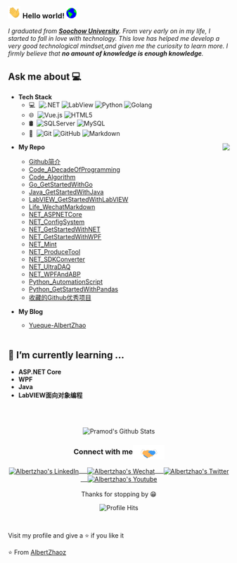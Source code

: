 ### <img src="https://github.com/AlbertZhaoz/AlbertZhaoz/blob/master/Assets/Hi.gif" width="29px"> Hello world!&nbsp;<img src="https://github.com/AlbertZhaoz/AlbertZhaoz/blob/master/Assets/Earth.gif" width="24px">
<em>I graduated from <a href="https://www.suda.edu.cn/"><b>Soochow University</b></a>. From very early on in my life, I started to fall in love with technology. This love has helped me develop a very good technological mindset,and given me the curiosity to learn more. I firmly believe that **no amount of knowledge is enough knowledge**. </em>
 <br/>
## Ask me about :computer: 
- **Tech Stack**
	- 💻 &#160;![.NET](https://img.shields.io/badge/-NET-333333?style=flat&logo=.NET&logoColor=FCC624)
	![LabView](https://img.shields.io/badge/-LabView-333333?style=flat&logo=payoneer&logoColor=FF4800)
	![Python](https://img.shields.io/badge/-Python-333333?style=flat&logo=bootstrap&logoColor=563D7C)
	![Golang](https://img.shields.io/badge/-Golang-333333?style=flat&logo=Go)
	- 🌐 &#160;![Vue.js](https://img.shields.io/badge/-VueJS-333333?style=flat&logo=Vue.js)
	![HTML5](https://img.shields.io/badge/-HTML5-333333?style=flat&logo=HTML5)
	- 🛢 &#160;![SQLServer](https://img.shields.io/badge/-SqlServer-333333?style=flat&logo=react)
	![MySQL](https://img.shields.io/badge/-MySQL-333333?style=flat&logo=mysql)
	- 🔧 &#160;![Git](https://img.shields.io/badge/-Git-333333?style=flat&logo=git)
	![GitHub](https://img.shields.io/badge/-GitHub-333333?style=flat&logo=github)
	![Markdown](https://img.shields.io/badge/-Markdown-333333?style=flat&logo=markdown)
	
<img align="right" src="https://github.com/rajput2107/rajput2107/blob/master/Assets/Developer.gif"/>

- **My Repo**
  - [Github简介](https://github.com/AlbertZhaoz/AlbertZhaoz)
  - [Code_ADecadeOfProgramming](https://github.com/AlbertZhaoz/Code_ADecadeOfProgramming)
  - [Code_Algorithm](https://github.com/AlbertZhaoz/Code_Algorithm)
  - [Go_GetStartedWithGo](https://github.com/AlbertZhaoz/Go_GetStartedWithGo)
  - [Java_GetStartedWithJava](https://github.com/AlbertZhaoz/Java_GetStartedWithJava)
  - [LabVIEW_GetStartedWithLabVIEW](https://github.com/AlbertZhaoz/LabVIEW_GetStartedWithLabVIEW)
  - [Life_WechatMarkdown](https://github.com/AlbertZhaoz/Life_WechatMarkdown)
  - [NET_ASPNETCore](https://github.com/AlbertZhaoz/NET_ASPNETCore)
  - [NET_ConfigSystem](https://github.com/AlbertZhaoz/NET_ConfigSystem)
  - [NET_GetStartedWithNET](https://github.com/AlbertZhaoz/NET_GetStartedWithNET)
  - [NET_GetStartedWithWPF](https://github.com/AlbertZhaoz/NET_GetStartedWithWPF)
  - [NET_Mint](https://github.com/AlbertZhaoz/NET_Mint)
  - [NET_ProduceTool](https://github.com/AlbertZhaoz/NET_ProduceTool)
  - [NET_SDKConverter](https://github.com/AlbertZhaoz/NET_SDKConverter)
  - [NET_UltraDAQ](https://github.com/AlbertZhaoz/NET_UltraDAQ)
  - [NET_WPFAndABP](https://github.com/AlbertZhaoz/NET_WPFAndABP)
  - [Python_AutomationScript](https://github.com/AlbertZhaoz/Python_AutomationScript)
  - [Python_GetStartedWithPandas](https://github.com/AlbertZhaoz/Python_GetStartedWithPandas)
  - [收藏的Github优秀项目](https://github.com/AlbertZhaoz/AlbertZhaoz/blob/master/AwesomeRepo.md)

  
- **My Blog**
  - [Yueque-AlbertZhao](https://www.yuque.com/albertzhao)
<br/><br/>

## 🌱 I’m currently learning ...
- **ASP.NET Core**
- **WPF**
- **Java**
- **LabVIEW面向对象编程**
<br/>
  <br/>



<p align="center">
<img align="center" src="https://github-readme-stats.vercel.app/api?username=AlbertZhaoz&&show_icons=true&theme=radical" alt="Pramod's Github Stats">
</p>  

<div align="center">
  <h3 align="center">Connect with me<img align="center" src="https://github.com/AlbertZhaoz/AlbertZhaoz/blob/master/Assets/Handshake.gif" height="33px" /></h3> 
</div>
<p align="center">
 <a href="https://www.linkedin.com/in/albert-zhao-881368228/" target="blank">
  <img align="center" alt="Albertzhao's LinkedIn" width="30px" src="https://www.vectorlogo.zone/logos/linkedin/linkedin-icon.svg" /> &nbsp; &nbsp;
 </a>
 <a href="https://www.zhihu.com/people/hongyongzhao" target="blank">
  <img align="center" alt="Albertzhao's Wechat" width="30px" src="https://www.vectorlogo.zone/logos/wechat/wechat-icon.svg" /> &nbsp; &nbsp;
 </a>
 <a href="https://twitter.com/albertzhaoz" target="blank">
  <img align="center" alt="Albertzhao's Twitter" width="30px" src="https://www.vectorlogo.zone/logos/twitter/twitter-official.svg" /> &nbsp; &nbsp;
 </a>
 <a href="https://www.youtube.com/channel/UCmYWP0JKRb4iiDhn7x97omg" target="blank">
  <img align="center" alt="Albertzhao's Youtube" width="30px" src="https://www.vectorlogo.zone/logos/youtube/youtube-tile.svg" />
 </a> 
  <br/>
  <br/>
  Thanks for stopping by 😁<br/>
</p>
<p align="center"><img alt="Profile Hits" src="https://hits.seeyoufarm.com/api/count/incr/badge.svg?url=https%3A%2F%2Fgithub.com%2Frajput2107%2F" /></p>
<br/>
<p>
Visit my profile and give a ⭐️ if you like it</p>

⭐️ From [AlbertZhaoz](https://github.com/albertzhaoz)
